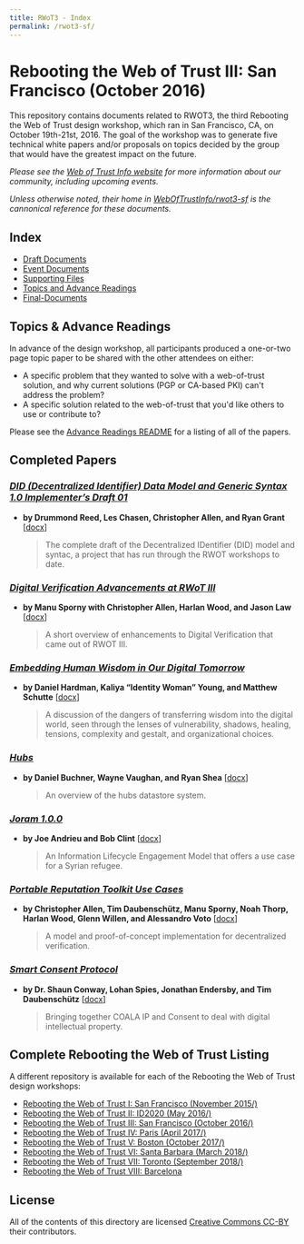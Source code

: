 ```yaml
---
title: RWoT3 - Index
permalink: /rwot3-sf/
---
```


# Rebooting the Web of Trust III: San Francisco (October 2016)

This repository contains documents related to RWOT3, the third Rebooting the Web of Trust design workshop, which ran in San Francisco, CA, on October 19th-21st, 2016. The goal of the workshop was to generate five technical white papers and/or proposals on topics decided by the group that would have the greatest impact on the future.

_Please see the [Web of Trust Info website](http://www.weboftrust.info/) for more information about our community, including upcoming events._

*Unless otherwise noted, their home in [WebOfTrustInfo/rwot3-sf](https://github.com/WebOfTrustInfo/rwot3-sf) is the cannonical reference for these documents.*

## Index

* [Draft Documents](draft-documents/)
* [Event Documents](event-documents/)
* [Supporting Files](supporting-files/)
* [Topics and Advance Readings](topics-and-advance-readings/)
* [Final-Documents](final-documents/)

## Topics & Advance Readings

In advance of the design workshop, all participants produced a one-or-two page topic paper to be shared with the other attendees on either:

* A specific problem that they wanted to solve with a web-of-trust solution, and why current solutions (PGP or CA-based PKI) can't address the problem?
*  A specific solution related to the web-of-trust that you'd like others to use or contribute to?

Please see the [Advance Readings README](Topics/) for a listing of all of the papers.

## Completed Papers

### [*DID (Decentralized Identifier) Data Model and Generic Syntax 1.0 Implementer’s Draft 01*](Final/did-implementer-draft-10.pdf)



* **by Drummond Reed, Les Chasen, Christopher Allen, and Ryan Grant** [[docx](https://github.com/WebOfTrustInfo/rwot3-sf/raw/master/final-documents/did-implementer-draft-10.docx?raw=true)]
  > The complete draft of the Decentralized IDentifier (DID) model and syntac, a project that has run through the RWOT workshops to date.

### [*Digital Verification Advancements at RWoT III*](Final/digital-verification-advancements.pdf)

* **by Manu Sporny with Christopher Allen, Harlan Wood, and Jason Law** [[docx](https://github.com/WebOfTrustInfo/rwot3-sf/raw/master/final-documents/digital-verification-advancements.docx?raw=true)]
  > A short overview of enhancements to Digital Verification that came out of RWOT III.

### [*Embedding Human Wisdom in Our Digital Tomorrow*](Final/WisdomEmbedding-Human-Wisdom-in-Our-Digital-Tomorrow.pdf)

* **by Daniel Hardman, Kaliya “Identity Woman” Young, and Matthew Schutte** [[docx](https://github.com/WebOfTrustInfo/rwot3-sf/raw/master/final-documents/WisdomEmbedding-Human-Wisdom-in-Our-Digital-Tomorrow.docx?raw=true)]
  > A discussion of the dangers of transferring wisdom into the digital world, seen through the lenses of vulnerability, shadows, healing, tensions, complexity and gestalt, and organizational choices.

### [*Hubs*](Final/hubs.pdf)

* **by Daniel Buchner, Wayne Vaughan, and Ryan Shea** [[docx](https://github.com/WebOfTrustInfo/rwot3-sf/raw/master/final-documents/hubs.docx?raw=true)]
  > An overview of the hubs datastore system.

### [*Joram 1.0.0*](Final/joram-engagement-model.pdf)

* **by Joe Andrieu and Bob Clint** [[docx](https://github.com/WebOfTrustInfo/rwot3-sf/raw/master/final-documents/joram-engagement-model.docx?raw=true)]
  > An Information Lifecycle Engagement Model that offers a use case for a Syrian refugee.

### [*Portable Reputation Toolkit Use Cases*](Final/reputation-toolkit.pdf)

* **by Christopher Allen, Tim Daubenschütz, Manu Sporny, Noah Thorp, Harlan Wood, Glenn Willen, and Alessandro Voto** [[docx](https://github.com/WebOfTrustInfo/rwot3-sf/raw/master/final-documents/reputation-toolkit.docx?raw=true)]
  > A model and proof-of-concept implementation for decentralized verification.

### [*Smart Consent Protocol*](Final/smart-consent-protocol.pdf)

* **by Dr. Shaun Conway, Lohan Spies, Jonathan Endersby, and Tim Daubenschütz** [[docx](https://github.com/WebOfTrustInfo/rwot3-sf/raw/master/final-documents/smart-consent-protocol.docx?raw=true)]
  > Bringing together COALA IP and Consent to deal with digital intellectual property.


## Complete Rebooting the Web of Trust Listing

A different repository is available for each of the Rebooting the Web of Trust design workshops:

* [Rebooting the Web of Trust I: San Francisco (November 2015/)](/rwot1-sf/)
* [Rebooting the Web of Trust II: ID2020 (May 2016/)](/rwot2-id2020/)
* [Rebooting the Web of Trust III: San Francisco (October 2016/)](/rwot3-sf/)
* [Rebooting the Web of Trust IV: Paris (April 2017/)](/rwot4-paris/)
* [Rebooting the Web of Trust V: Boston (October 2017/)](/rwot5-boston/)
* [Rebooting the Web of Trust VI: Santa Barbara (March 2018/)](/rwot6-santabarbara/)
* [Rebooting the Web of Trust VII: Toronto (September 2018/)](/rwot7-toronto/)
* [Rebooting the Web of Trust VIII: Barcelona](/rwot8-barcelona/)

## License

All of the contents of this directory are licensed [Creative Commons CC-BY](/LICENSE-CC-BY-4.0/) their contributors.

